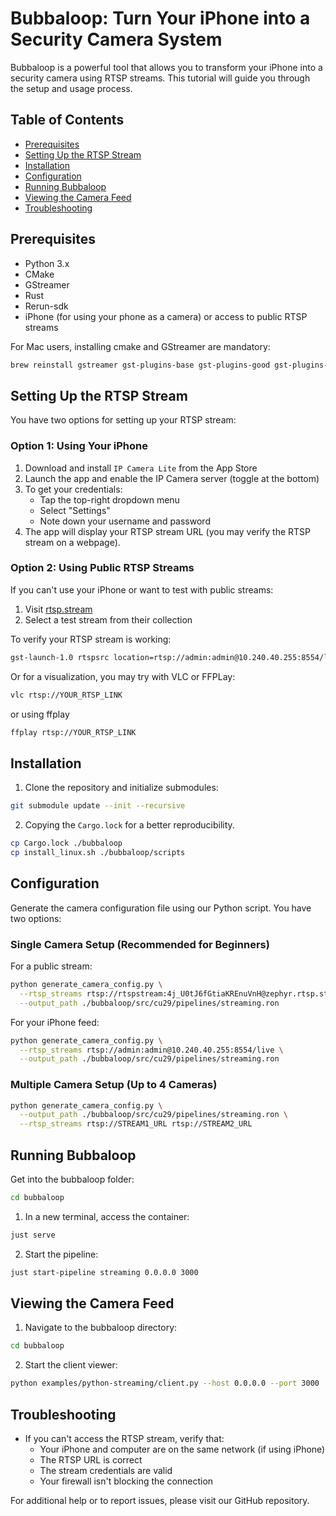 # Bubbaloop: Turn Your iPhone into a Security Camera System

Bubbaloop is a powerful tool that allows you to transform your iPhone into a security camera using RTSP streams. This tutorial will guide you through the setup and usage process.

## Table of Contents
- [Prerequisites](#prerequisites)
- [Setting Up the RTSP Stream](#setting-up-the-rtsp-stream)
- [Installation](#installation)
- [Configuration](#configuration)
- [Running Bubbaloop](#running-bubbaloop)
- [Viewing the Camera Feed](#viewing-the-camera-feed)
- [Troubleshooting](#troubleshooting)

## Prerequisites

- Python 3.x
- CMake
- GStreamer
- Rust
- Rerun-sdk
- iPhone (for using your phone as a camera) or access to public RTSP streams


For Mac users, installing cmake and GStreamer are mandatory:
```bash
brew reinstall gstreamer gst-plugins-base gst-plugins-good gst-plugins-bad gst-plugins-ugly
```

## Setting Up the RTSP Stream

You have two options for setting up your RTSP stream:

### Option 1: Using Your iPhone

1. Download and install `IP Camera Lite` from the App Store
2. Launch the app and enable the IP Camera server (toggle at the bottom)
3. To get your credentials:
   - Tap the top-right dropdown menu
   - Select "Settings"
   - Note down your username and password
4. The app will display your RTSP stream URL (you may verify the RTSP stream on a webpage).

### Option 2: Using Public RTSP Streams

If you can't use your iPhone or want to test with public streams:
1. Visit [rtsp.stream](https://www.rtsp.stream/admin/teststream)
2. Select a test stream from their collection

To verify your RTSP stream is working:
```bash
gst-launch-1.0 rtspsrc location=rtsp://admin:admin@10.240.40.255:8554/live ! decodebin ! fakesink
```

Or for a visualization, you may try with VLC or FFPLay:
```bash
vlc rtsp://YOUR_RTSP_LINK
```
or using ffplay
```bash
ffplay rtsp://YOUR_RTSP_LINK
```

## Installation

1. Clone the repository and initialize submodules:
```bash
git submodule update --init --recursive
```

2. Copying the `Cargo.lock` for a better reproducibility.
```bash
cp Cargo.lock ./bubbaloop
cp install_linux.sh ./bubbaloop/scripts
```

## Configuration

Generate the camera configuration file using our Python script. You have two options:

### Single Camera Setup (Recommended for Beginners)

For a public stream:
```bash
python generate_camera_config.py \
  --rtsp_streams rtsp://rtspstream:4j_U0tJ6fGtiaKREnuVnH@zephyr.rtsp.stream/movie \
  --output_path ./bubbaloop/src/cu29/pipelines/streaming.ron
```

For your iPhone feed:
```bash
python generate_camera_config.py \
  --rtsp_streams rtsp://admin:admin@10.240.40.255:8554/live \
  --output_path ./bubbaloop/src/cu29/pipelines/streaming.ron
```

### Multiple Camera Setup (Up to 4 Cameras)
```bash
python generate_camera_config.py \
  --output_path ./bubbaloop/src/cu29/pipelines/streaming.ron \
  --rtsp_streams rtsp://STREAM1_URL rtsp://STREAM2_URL
```

## Running Bubbaloop

Get into the bubbaloop folder:
```bash
cd bubbaloop
```

1. In a new terminal, access the container:
```bash
just serve
```

2. Start the pipeline:
```bash
just start-pipeline streaming 0.0.0.0 3000
```

## Viewing the Camera Feed

1. Navigate to the bubbaloop directory:
```bash
cd bubbaloop
```

2. Start the client viewer:
```bash
python examples/python-streaming/client.py --host 0.0.0.0 --port 3000
```

## Troubleshooting

- If you can't access the RTSP stream, verify that:
  - Your iPhone and computer are on the same network (if using iPhone)
  - The RTSP URL is correct
  - The stream credentials are valid
  - Your firewall isn't blocking the connection

For additional help or to report issues, please visit our GitHub repository.
